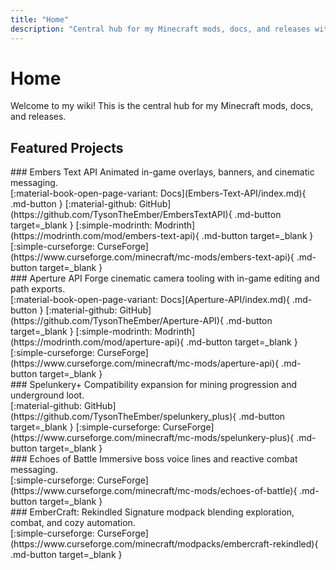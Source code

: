 ```yaml
---
title: "Home"
description: "Central hub for my Minecraft mods, docs, and releases with quick links to downloads, source code, videos, and Discord community."
---
```


# Home
Welcome to my wiki! This is the central hub for my Minecraft mods, docs, and releases.

<!-- <div class="hero-cta" markdown>
[:material-fire: Embers Text API](Embers-Text-API/index.md){ .md-button .md-button--primary }
[:material-video-3d-variant: Aperture API](Aperture-API/index.md){ .md-button }
</div> -->

## Featured Projects

<div class="card-grid" markdown>
<div class="card" markdown>
### Embers Text API
Animated in-game overlays, banners, and cinematic messaging.

<div class="card-actions" markdown>
[:material-book-open-page-variant: Docs](Embers-Text-API/index.md){ .md-button }
[:material-github: GitHub](https://github.com/TysonTheEmber/EmbersTextAPI){ .md-button target=_blank }
[:simple-modrinth: Modrinth](https://modrinth.com/mod/embers-text-api){ .md-button target=_blank }
[:simple-curseforge: CurseForge](https://www.curseforge.com/minecraft/mc-mods/embers-text-api){ .md-button target=_blank }
</div>
</div>

<div class="card" markdown>
### Aperture API
Forge cinematic camera tooling with in-game editing and path exports.

<div class="card-actions" markdown>
[:material-book-open-page-variant: Docs](Aperture-API/index.md){ .md-button }
[:material-github: GitHub](https://github.com/TysonTheEmber/Aperture-API){ .md-button target=_blank }
[:simple-modrinth: Modrinth](https://modrinth.com/mod/aperture-api){ .md-button target=_blank }
[:simple-curseforge: CurseForge](https://www.curseforge.com/minecraft/mc-mods/aperture-api){ .md-button target=_blank }
</div>
</div>

<div class="card" markdown>
### Spelunkery+
Compatibility expansion for mining progression and underground loot.

<div class="card-actions" markdown>
<!-- [:material-file-document: Docs](https://github.com/TysonTheEmber/spelunkery_plus#readme){ .md-button target=_blank } -->
[:material-github: GitHub](https://github.com/TysonTheEmber/spelunkery_plus){ .md-button target=_blank }
<!-- [:simple-modrinth: Modrinth](https://modrinth.com/user/TysonTheEmber){ .md-button target=_blank } -->
[:simple-curseforge: CurseForge](https://www.curseforge.com/minecraft/mc-mods/spelunkery-plus){ .md-button target=_blank }
</div>
</div>

<div class="card" markdown>
### Echoes of Battle
Immersive boss voice lines and reactive combat messaging.

<div class="card-actions" markdown>
<!-- [:material-file-document: Docs](https://www.curseforge.com/minecraft/mc-mods/echoes-of-battle){ .md-button target=_blank } -->
<!-- [:material-github: GitHub](https://github.com/TysonTheEmber){ .md-button target=_blank } -->
<!-- [:simple-modrinth: Modrinth](https://modrinth.com/user/TysonTheEmber){ .md-button target=_blank } -->
[:simple-curseforge: CurseForge](https://www.curseforge.com/minecraft/mc-mods/echoes-of-battle){ .md-button target=_blank }
</div>
</div>

<div class="card" markdown>
### EmberCraft: Rekindled
Signature modpack blending exploration, combat, and cozy automation.

<div class="card-actions" markdown>
<!-- [:material-file-document: Docs](https://www.curseforge.com/minecraft/modpacks/embercraft-rekindled){ .md-button target=_blank } -->
<!-- [:material-github: GitHub](https://github.com/TysonTheEmber){ .md-button target=_blank } -->
<!-- [:simple-modrinth: Modrinth](https://modrinth.com/user/TysonTheEmber){ .md-button target=_blank } -->
[:simple-curseforge: CurseForge](https://www.curseforge.com/minecraft/modpacks/embercraft-rekindled){ .md-button target=_blank }
</div>
</div>
</div>
